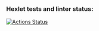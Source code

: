 ### Hexlet tests and linter status:
[![Actions Status](https://github.com/ViktarBurakou/python-project-lvl1/workflows/hexlet-check/badge.svg)](https://github.com/ViktarBurakou/python-project-lvl1/actions)